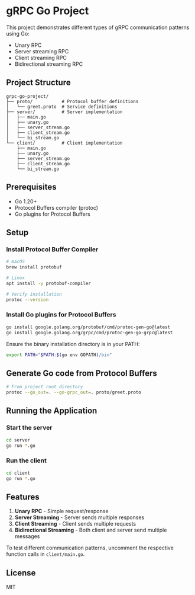 # gRPC Go Project

This project demonstrates different types of gRPC communication patterns using Go:

- Unary RPC
- Server streaming RPC
- Client streaming RPC
- Bidirectional streaming RPC

## Project Structure

```plaintext
grpc-go-project/
├── proto/           # Protocol buffer definitions
│   └── greet.proto  # Service definitions
├── server/          # Server implementation
│   ├── main.go
│   ├── unary.go
│   ├── server_stream.go
│   ├── client_stream.go
│   └── bi_stream.go
└── client/          # Client implementation
    ├── main.go
    ├── unary.go
    ├── server_stream.go
    ├── client_stream.go
    └── bi_stream.go
```

## Prerequisites

- Go 1.20+
- Protocol Buffers compiler (protoc)
- Go plugins for Protocol Buffers

## Setup

### Install Protocol Buffer Compiler

```bash
# macOS
brew install protobuf

# Linux
apt install -y protobuf-compiler

# Verify installation
protoc --version
```

### Install Go plugins for Protocol Buffers

```bash
go install google.golang.org/protobuf/cmd/protoc-gen-go@latest
go install google.golang.org/grpc/cmd/protoc-gen-go-grpc@latest
```

Ensure the binary installation directory is in your PATH:

```bash
export PATH="$PATH:$(go env GOPATH)/bin"
```

## Generate Go code from Protocol Buffers

```bash
# From project root directory
protoc --go_out=. --go-grpc_out=. proto/greet.proto
```

## Running the Application

### Start the server

```bash
cd server
go run *.go
```

### Run the client

```bash
cd client
go run *.go
```

## Features

1. **Unary RPC** - Simple request/response
2. **Server Streaming** - Server sends multiple responses
3. **Client Streaming** - Client sends multiple requests
4. **Bidirectional Streaming** - Both client and server send multiple messages

To test different communication patterns, uncomment the respective function calls in `client/main.go`.

## License

MIT
